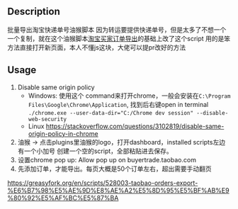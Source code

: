 ## Description
批量导出淘宝快递单号油猴脚本
因为转运要提供快递单号，但是太多了不想一个一个复制，就在这个油猴脚本[淘宝买家订单导出](https://greasyfork.org/en/scripts/414444-%E6%B7%98%E5%AE%9D%E4%B9%B0%E5%AE%B6%E8%AE%A2%E5%8D%95%E5%AF%BC%E5%87%BA)的基础上改了这个script 用的是笨方法直接打开新页面，本人不懂js这块，大佬可以提pr改好的方法
## Usage
1. Disable same origin policy
   - Windows: 使用这个 command来打开chrome，一般会安装在`C:\Program Files\Google\Chrome\Application`, 找到后右键open in terminal
     `./chrome.exe --user-data-dir="C:/Chrome dev session" --disable-web-security`
   - Linux https://stackoverflow.com/questions/3102819/disable-same-origin-policy-in-chrome
2. 油猴 -> 点击plugins里油猴的logo，打开dashboard，installed scripts左边有一个小加号 创建一个空的script，全部粘贴进去保存。
3. 设置chrome pop up: Allow pop up on buyertrade.taobao.com
4. 先添加订单，才能导出。每页大概是50个订单左右，超出需要手动翻页 

https://greasyfork.org/en/scripts/528003-taobao-orders-export-%E6%B7%98%E5%AE%9D%E8%AE%A2%E5%8D%95%E5%BF%AB%E9%80%92%E5%AF%BC%E5%87%BA
